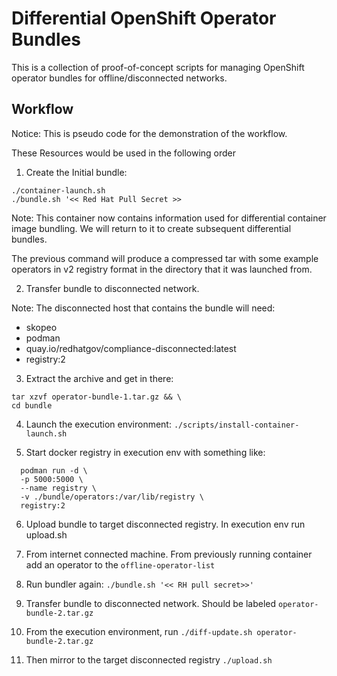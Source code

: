 # Differential OpenShift Operator Bundles 

This is a collection of proof-of-concept scripts for managing OpenShift operator bundles for offline/disconnected networks. 

## Workflow

Notice: This is pseudo code for the demonstration of the workflow.

These Resources would be used in the following order

1. Create the Initial bundle:
```
./container-launch.sh 
./bundle.sh '<< Red Hat Pull Secret >>

```
Note: This container now contains information used for differential container image bundling. We will return to it to create subsequent differential bundles.

The previous command will produce a compressed tar with some example operators in v2 registry format in the directory that it was launched from.

2. Transfer bundle to disconnected network.

Note: The disconnected host that contains the bundle will need:
- skopeo
- podman
- quay.io/redhatgov/compliance-disconnected:latest 
- registry:2

3. Extract the archive and get in there:
```
tar xzvf operator-bundle-1.tar.gz && \
cd bundle
```

4. Launch the execution environment:
`./scripts/install-container-launch.sh`

5. Start docker registry in execution env with something like:
```
  podman run -d \
  -p 5000:5000 \
  --name registry \
  -v ./bundle/operators:/var/lib/registry \
  registry:2
```

6. Upload bundle to target disconnected registry. In execution env run upload.sh

7. From internet connected machine. From previously running container add an operator to the `offline-operator-list`

8. Run bundler again:
`./bundle.sh '<< RH pull secret>>'`

9. Transfer bundle to disconnected network. Should be labeled `operator-bundle-2.tar.gz`

10. From the execution environment, run `./diff-update.sh operator-bundle-2.tar.gz` 

11. Then mirror to the target disconnected registry `./upload.sh`




